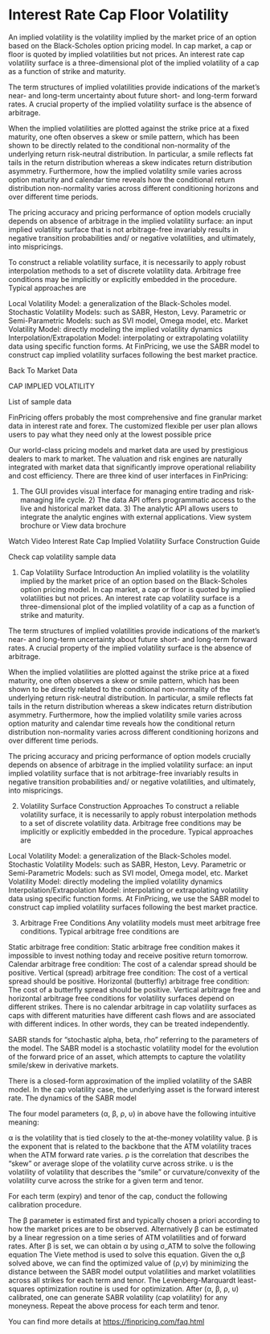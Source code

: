 # Interest Rate Cap Floor Volatility

An implied volatility is the volatility implied by the market price of an option based on the Black-Scholes option pricing model. In cap market, a cap or floor is quoted by implied volatilities but not prices. An interest rate cap volatility surface is a three-dimensional plot of the implied volatility of a cap as a function of strike and maturity.

The term structures of implied volatilities provide indications of the market’s near- and long-term uncertainty about future short- and long-term forward rates. A crucial property of the implied volatility surface is the absence of arbitrage.

When the implied volatilities are plotted against the strike price at a fixed maturity, one often observes a skew or smile pattern, which has been shown to be directly related to the conditional non-normality of the underlying return risk-neutral distribution. In particular, a smile reflects fat tails in the return distribution whereas a skew indicates return distribution asymmetry. Furthermore, how the implied volatility smile varies across option maturity and calendar time reveals how the conditional return distribution non-normality varies across different conditioning horizons and over different time periods.

The pricing accuracy and pricing performance of option models crucially depends on absence of arbitrage in the implied volatility surface: an input implied volatility surface that is not arbitrage-free invariably results in negative transition probabilities and/ or negative volatilities, and ultimately, into mispricings.

To construct a reliable volatility surface, it is necessarily to apply robust interpolation methods to a set of discrete volatility data. Arbitrage free conditions may be implicitly or explicitly embedded in the procedure. Typical approaches are

Local Volatility Model: a generalization of the Black-Scholes model.
Stochastic Volatility Models: such as SABR, Heston, Levy.
Parametric or Semi-Parametric Models: such as SVI model, Omega model, etc.
Market Volatility Model: directly modeling the implied volatility dynamics
Interpolation/Extrapolation Model: interpolating or extrapolating volatility data using specific function forms.
At FinPricing, we use the SABR model to construct cap implied volatility surfaces following the best market practice.

Back To Market Data

CAP IMPLIED VOLATILITY

List of sample data

FinPricing offers probably the most comprehensive and fine granular market data in interest rate and forex. The customized flexible per user plan allows users to pay what they need only at the lowest possible price

Our world-class pricing models and market data are used by prestigious dealers to mark to market. The valuation and risk engines are naturally integrated with market data that significantly improve operational reliability and cost efficiency. There are three kind of user interfaces in FinPricing:

1) The GUI provides visual interface for managing entire trading and risk-managing life cycle. 2) The data API offers programmatic access to the live and historical market data. 3) The analytic API allows users to integrate the analytic engines with external applications. View system brochure or View data brochure

Watch Video
Interest Rate Cap Implied Volatility Surface Construction Guide

Check cap volatility sample data

1. Cap Volatility Surface Introduction
An implied volatility is the volatility implied by the market price of an option based on the Black-Scholes option pricing model. In cap market, a cap or floor is quoted by implied volatilities but not prices. An interest rate cap volatility surface is a three-dimensional plot of the implied volatility of a cap as a function of strike and maturity.

The term structures of implied volatilities provide indications of the market’s near- and long-term uncertainty about future short- and long-term forward rates. A crucial property of the implied volatility surface is the absence of arbitrage.

When the implied volatilities are plotted against the strike price at a fixed maturity, one often observes a skew or smile pattern, which has been shown to be directly related to the conditional non-normality of the underlying return risk-neutral distribution. In particular, a smile reflects fat tails in the return distribution whereas a skew indicates return distribution asymmetry. Furthermore, how the implied volatility smile varies across option maturity and calendar time reveals how the conditional return distribution non-normality varies across different conditioning horizons and over different time periods.

The pricing accuracy and pricing performance of option models crucially depends on absence of arbitrage in the implied volatility surface: an input implied volatility surface that is not arbitrage-free invariably results in negative transition probabilities and/ or negative volatilities, and ultimately, into mispricings.

2. Volatility Surface Construction Approaches
To construct a reliable volatility surface, it is necessarily to apply robust interpolation methods to a set of discrete volatility data. Arbitrage free conditions may be implicitly or explicitly embedded in the procedure. Typical approaches are

Local Volatility Model: a generalization of the Black-Scholes model.
Stochastic Volatility Models: such as SABR, Heston, Levy.
Parametric or Semi-Parametric Models: such as SVI model, Omega model, etc.
Market Volatility Model: directly modeling the implied volatility dynamics
Interpolation/Extrapolation Model: interpolating or extrapolating volatility data using specific function forms.
At FinPricing, we use the SABR model to construct cap implied volatility surfaces following the best market practice.

3. Arbitrage Free Conditions
Any volatility models must meet arbitrage free conditions. Typical arbitrage free conditions are

Static arbitrage free condition: Static arbitrage free condition makes it impossible to invest nothing today and receive positive return tomorrow.
Calendar arbitrage free condition: The cost of a calendar spread should be positive.
Vertical (spread) arbitrage free condition: The cost of a vertical spread should be positive.
Horizontal (butterfly) arbitrage free condition: The cost of a butterfly spread should be positive.
Vertical arbitrage free and horizontal arbitrage free conditions for volatility surfaces depend on different strikes. There is no calendar arbitrage in cap volatility surfaces as caps with different maturities have different cash flows and are associated with different indices. In other words, they can be treated independently.


SABR stands for “stochastic alpha, beta, rho” referring to the parameters of the model. The SABR model is a stochastic volatility model for the evolution of the forward price of an asset, which attempts to capture the volatility smile/skew in derivative markets.

There is a closed-form approximation of the implied volatility of the SABR model. In the cap volatility case, the underlying asset is the forward interest rate. The dynamics of the SABR model

The four model parameters (α, β, ρ, υ) in above have the following intuitive meaning:

α is the volatility that is tied closely to the at-the-money volatility value.
β is the exponent that is related to the backbone that the ATM volatility traces when the ATM forward rate varies.
ρ is the correlation that describes the “skew” or average slope of the volatility curve across strike.
υ is the volatility of volatility that describes the “smile” or curvature/convexity of the volatility curve across the strike for a given term and tenor.

For each term (expiry) and tenor of the cap, conduct the following calibration procedure.

The β parameter is estimated first and typically chosen a priori according to how the market prices are to be observed.
Alternatively β can be estimated by a linear regression on a time series of ATM volatilities and of forward rates.
After β is set, we can obtain α by using σ_ATM to solve the following equation
The Viete method is used to solve this equation.
Given the α,β solved above, we can find the optimized value of (ρ,v) by minimizing the distance between the SABR model output volatilities and market volatilities across all strikes for each term and tenor.
The Levenberg-Marquardt least-squares optimization routine is used for optimization.
After (α, β, ρ, υ) calibrated, one can generate SABR volatility (cap volatility) for any moneyness.
Repeat the above process for each term and tenor.

You can find more details at
https://finpricing.com/faq.html
